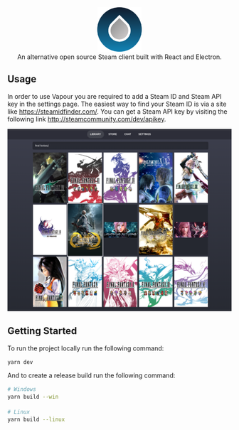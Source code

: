 <div align="center">
    <img width="100" src="/public/icon.png" alt="Logo"/>
</div>
<div align="center">
    An alternative open source Steam client built with React and Electron.
</div>

## Usage

In order to use Vapour you are required to add a Steam ID and Steam API key in the settings page.
The easiest way to find your Steam ID is via a site like https://steamidfinder.com/.
You can get a Steam API key by visiting the following link http://steamcommunity.com/dev/apikey.

<p align="center"><img src="/public/screenshot.png"/></p>

## Getting Started

To run the project locally run the following command:

```bash
yarn dev
```

And to create a release build run the following command:

```bash
# Windows
yarn build --win

# Linux
yarn build --linux
```
